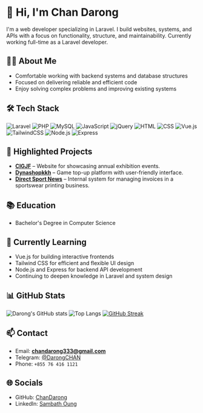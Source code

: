# 👋 Hi, I'm Chan Darong

I'm a web developer specializing in Laravel. I build websites, systems, and APIs with a focus on functionality, structure, and maintainability. Currently working full-time as a Laravel developer.

## 🧑‍💻 About Me
- Comfortable working with backend systems and database structures  
- Focused on delivering reliable and efficient code  
- Enjoy solving complex problems and improving existing systems

## 🛠️ Tech Stack
![Laravel](https://img.shields.io/badge/-Laravel-FF2D20?style=flat&logo=laravel&logoColor=white)
![PHP](https://img.shields.io/badge/-PHP-777BB4?style=flat&logo=php&logoColor=white)
![MySQL](https://img.shields.io/badge/-MySQL-4479A1?style=flat&logo=mysql&logoColor=white)
![JavaScript](https://img.shields.io/badge/-JavaScript-F7DF1E?style=flat&logo=javascript&logoColor=black)
![jQuery](https://img.shields.io/badge/-jQuery-0769AD?style=flat&logo=jquery&logoColor=white)
![HTML](https://img.shields.io/badge/-HTML5-E34F26?style=flat&logo=html5&logoColor=white)
![CSS](https://img.shields.io/badge/-CSS3-1572B6?style=flat&logo=css3&logoColor=white)
![Vue.js](https://img.shields.io/badge/-Vue.js-4FC08D?style=flat&logo=vue.js&logoColor=white)
![TailwindCSS](https://img.shields.io/badge/-TailwindCSS-38B2AC?style=flat&logo=tailwind-css&logoColor=white)
![Node.js](https://img.shields.io/badge/-Node.js-339933?style=flat&logo=node.js&logoColor=white)
![Express](https://img.shields.io/badge/-Express.js-000000?style=flat&logo=express&logoColor=white)

## 📌 Highlighted Projects
- **[CIGJF](https://cigjf.org)** – Website for showcasing annual exhibition events.
- **[Dynashopkkh](https://dynashopkh.com)** – Game top-up platform with user-friendly interface.
- **[Direct Sport News](https://invoice.ntsportcambodia.com)** – Internal system for managing invoices in a sportswear printing business.

## 📚 Education
- Bachelor's Degree in Computer Science

## 🌱 Currently Learning
- Vue.js for building interactive frontends  
- Tailwind CSS for efficient and flexible UI design  
- Node.js and Express for backend API development  
- Continuing to deepen knowledge in Laravel and system design  

## 📊 GitHub Stats
![Darong's GitHub stats](https://github-readme-stats.vercel.app/api?username=ChanDarong&show_icons=true&theme=gruvbox)
![Top Langs](https://github-readme-stats.vercel.app/api/top-langs/?username=ChanDarong&layout=compact&theme=gruvbox)
[![GitHub Streak](https://streak-stats.demolab.com?user=ChanDarong&theme=gruvbox&hide_border=false)](https://git.io/streak-stats)

## 📫 Contact
- Email: **chandarong333@gmail.com**
- Telegram: [@DarongCHAN](https://t.me/DarongCHAN)
- Phone: `+855 76 416 1121`

## 🌐 Socials
- GitHub: [ChanDarong](https://github.com/ChanDarong)
- LinkedIn: [Sambath Oung](https://www.linkedin.com/in/sambath-oung-951b86367)
